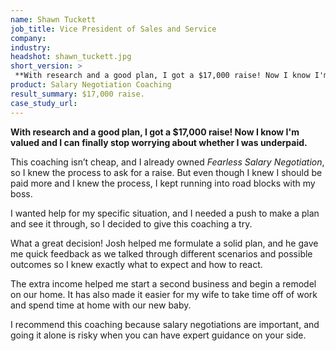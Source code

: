```yaml
---
name: Shawn Tuckett
job_title: Vice President of Sales and Service
company: 
industry: 
headshot: shawn_tuckett.jpg
short_version: >
 **With research and a good plan, I got a $17,000 raise! Now I know I'm valued and I can finally stop worrying about whether I was underpaid.**
product: Salary Negotiation Coaching
result_summary: $17,000 raise.
case_study_url: 
---
```


**With research and a good plan, I got a $17,000 raise! Now I know I'm valued and I can finally stop worrying about whether I was underpaid.**

This coaching isn’t cheap, and I already owned _Fearless Salary Negotiation_, so I knew the process to ask for a raise. But even though I knew I should be paid more and I knew the process, I kept running into road blocks with my boss.

I wanted help for my specific situation, and I needed a push to make a plan and see it through, so I decided to give this coaching a try.

What a great decision! Josh helped me formulate a solid plan, and he gave me quick feedback as we talked through different scenarios and possible outcomes so I knew exactly what to expect and how to react.

The extra income helped me start a second business and begin a remodel on our home. It has also made it easier for my wife to take time off of work and spend time at home with our new baby.

I recommend this coaching because salary negotiations are important, and going it alone is risky when you can have expert guidance on your side.